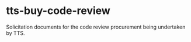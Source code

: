 # tts-buy-code-review
Solicitation documents for the code review procurement being undertaken by TTS.
